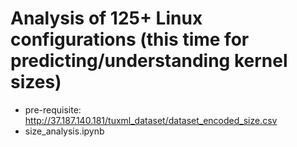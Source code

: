# Analysis of 125+ Linux configurations (this time for predicting/understanding kernel sizes) 

 * pre-requisite: http://37.187.140.181/tuxml_dataset/dataset_encoded_size.csv
 * size_analysis.ipynb 
 

